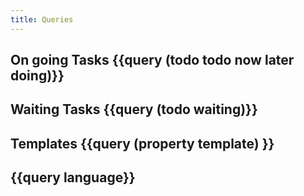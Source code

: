 ```yaml
---
title: Queries
---
```


## **On going Tasks** {{query (todo todo now later doing)}}
## **Waiting Tasks** {{query (todo waiting)}}
## **Templates** {{query (property template) }}
## {{query language}}
